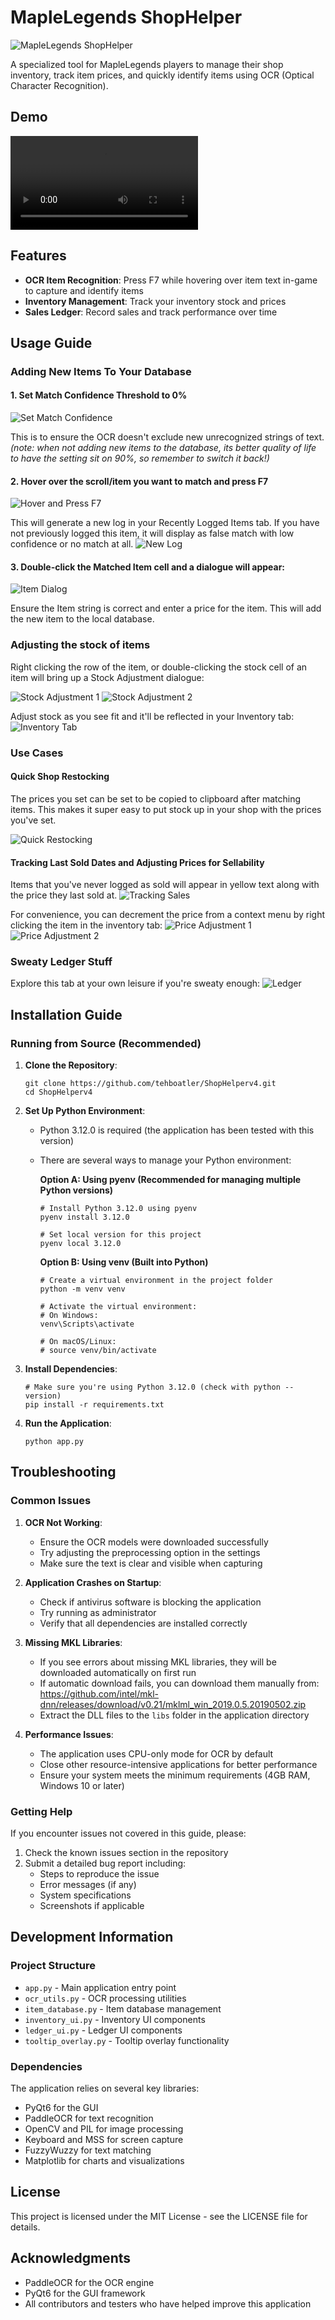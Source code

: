# MapleLegends ShopHelper

![MapleLegends ShopHelper](app_icon.png)

A specialized tool for MapleLegends players to manage their shop inventory, track item prices, and quickly identify items using OCR (Optical Character Recognition).

## Demo

![Demo Video](demo_video/Shophelperv4demo.webm)

## Features

- **OCR Item Recognition**: Press F7 while hovering over item text in-game to capture and identify items
- **Inventory Management**: Track your inventory stock and prices
- **Sales Ledger**: Record sales and track performance over time

## Usage Guide

### Adding New Items To Your Database

#### 1. Set Match Confidence Threshold to 0%
![Set Match Confidence](demo_video/Pasted%20image%2020250401144651.png)

This is to ensure the OCR doesn't exclude new unrecognized strings of text.
*(note: when not adding new items to the database, its better quality of life to have the setting sit on 90%, so remember to switch it back!)*

#### 2. Hover over the scroll/item you want to match and press F7
![Hover and Press F7](demo_video/Pasted%20image%2020250401145013.png)

This will generate a new log in your Recently Logged Items tab. If you have not previously logged this item, it will display as false match with low confidence or no match at all.
![New Log](demo_video/Pasted%20image%2020250401145046.png)

#### 3. Double-click the Matched Item cell and a dialogue will appear:
![Item Dialog](demo_video/Pasted%20image%2020250401145313.png)

Ensure the Item string is correct and enter a price for the item. This will add the new item to the local database.

### Adjusting the stock of items

Right clicking the row of the item, or double-clicking the stock cell of an item will bring up a Stock Adjustment dialogue:

![Stock Adjustment 1](demo_video/Pasted%20image%2020250401145742.png)
![Stock Adjustment 2](demo_video/Pasted%20image%2020250401145753.png)

Adjust stock as you see fit and it'll be reflected in your Inventory tab:
![Inventory Tab](demo_video/Pasted%20image%2020250401145832.png)

### Use Cases

#### Quick Shop Restocking
The prices you set can be set to be copied to clipboard after matching items. This makes it super easy to put stock up in your shop with the prices you've set.

![Quick Restocking](demo_video/Pasted%20image%2020250401150007.png)

#### Tracking Last Sold Dates and Adjusting Prices for Sellability
Items that you've never logged as sold will appear in yellow text along with the price they last sold at. 
![Tracking Sales](demo_video/Pasted%20image%2020250401150155.png)

For convenience, you can decrement the price from a context menu by right clicking the item in the inventory tab:
![Price Adjustment 1](demo_video/Pasted%20image%2020250401150433.png)
![Price Adjustment 2](demo_video/Pasted%20image%2020250401150444.png)

### Sweaty Ledger Stuff
Explore this tab at your own leisure if you're sweaty enough:
![Ledger](demo_video/Pasted%20image%2020250401150617.png)

## Installation Guide

### Running from Source (Recommended)

1. **Clone the Repository**:
   ```
   git clone https://github.com/tehboatler/ShopHelperv4.git
   cd ShopHelperv4
   ```

2. **Set Up Python Environment**:
   - Python 3.12.0 is required (the application has been tested with this version)
   - There are several ways to manage your Python environment:

     **Option A: Using pyenv (Recommended for managing multiple Python versions)**
     ```
     # Install Python 3.12.0 using pyenv
     pyenv install 3.12.0
     
     # Set local version for this project
     pyenv local 3.12.0
     ```

     **Option B: Using venv (Built into Python)**
     ```
     # Create a virtual environment in the project folder
     python -m venv venv
     
     # Activate the virtual environment:
     # On Windows:
     venv\Scripts\activate
     
     # On macOS/Linux:
     # source venv/bin/activate
     ```

3. **Install Dependencies**:
   ```
   # Make sure you're using Python 3.12.0 (check with python --version)
   pip install -r requirements.txt
   ```

4. **Run the Application**:
   ```
   python app.py
   ```

## Troubleshooting

### Common Issues

1. **OCR Not Working**:
   - Ensure the OCR models were downloaded successfully
   - Try adjusting the preprocessing option in the settings
   - Make sure the text is clear and visible when capturing

2. **Application Crashes on Startup**:
   - Check if antivirus software is blocking the application
   - Try running as administrator
   - Verify that all dependencies are installed correctly

3. **Missing MKL Libraries**:
   - If you see errors about missing MKL libraries, they will be downloaded automatically on first run
   - If automatic download fails, you can download them manually from:
     https://github.com/intel/mkl-dnn/releases/download/v0.21/mklml_win_2019.0.5.20190502.zip
   - Extract the DLL files to the `libs` folder in the application directory

4. **Performance Issues**:
   - The application uses CPU-only mode for OCR by default
   - Close other resource-intensive applications for better performance
   - Ensure your system meets the minimum requirements (4GB RAM, Windows 10 or later)

### Getting Help

If you encounter issues not covered in this guide, please:
1. Check the known issues section in the repository
2. Submit a detailed bug report including:
   - Steps to reproduce the issue
   - Error messages (if any)
   - System specifications
   - Screenshots if applicable

## Development Information

### Project Structure

- `app.py` - Main application entry point
- `ocr_utils.py` - OCR processing utilities
- `item_database.py` - Item database management
- `inventory_ui.py` - Inventory UI components
- `ledger_ui.py` - Ledger UI components
- `tooltip_overlay.py` - Tooltip overlay functionality

### Dependencies

The application relies on several key libraries:
- PyQt6 for the GUI
- PaddleOCR for text recognition
- OpenCV and PIL for image processing
- Keyboard and MSS for screen capture
- FuzzyWuzzy for text matching
- Matplotlib for charts and visualizations

## License

This project is licensed under the MIT License - see the LICENSE file for details.

## Acknowledgments

- PaddleOCR for the OCR engine
- PyQt6 for the GUI framework
- All contributors and testers who have helped improve this application
